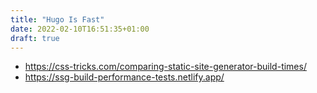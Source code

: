 ```yaml
---
title: "Hugo Is Fast"
date: 2022-02-10T16:51:35+01:00
draft: true
---
```


- https://css-tricks.com/comparing-static-site-generator-build-times/
- https://ssg-build-performance-tests.netlify.app/
